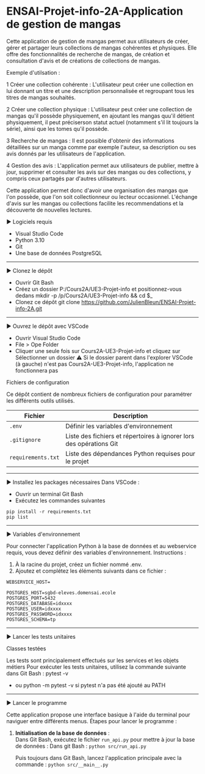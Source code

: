 # ENSAI-Projet-info-2A-Application de gestion de mangas

Cette application de gestion de mangas permet aux utilisateurs de créer, gérer et partager leurs collections de mangas cohérentes et physiques. Elle offre des fonctionnalités de recherche de mangas, de création et consultation d'avis et de créations de collections de mangas.

Exemple d'utilsation :

1 Créer une collection cohérente : L'utilisateur peut créer une collection en lui donnant un titre et une description personnalisée et regroupant tous les titres de mangas souhaités.

2 Créer une collection physique : L'utilisateur peut créer une collection de mangas qu'il possède physiquement, en ajoutant les mangas quu'il détient physiquement, il peut préciserson statut actuel (notamment s'il lit toujours la série), ainsi que les tomes qu'il possède.

3 Recherche de mangas : Il est possible d'obtenir des informations détaillées sur un manga comme par exemple l'auteur, sa description ou ses avis donnés par les utilisateurs de l'application.

4 Gestion des avis : L'application permet aux utilisateurs de publier, mettre à jour, supprimer et consulter les avis sur des mangas ou des collections, y compris ceux partagés par d'autres utilisateurs.

Cette application permet donc d'avoir une organisation des mangas que l'on possède, que l'on soit collectionneur ou lecteur occasionnel. L'échange d'avis sur les mangas ou collections facilite les recommendations et la découverte de nouvelles lectures.

▶️ Logiciels requis

- Visual Studio Code
- Python 3.10
- Git
- Une base de données PostgreSQL

---

▶️ Clonez le dépôt
- Ouvrir Git Bash
- Créez un dossier P:/Cours2A/UE3-Projet-info et positionnez-vous dedans
mkdir -p /p/Cours2A/UE3-Projet-info && cd $_
- Clonez ce dépôt
git clone https://github.com/JulienBleun/ENSAI-Projet-info-2A.git

---

▶️ Ouvrez le dépôt avec VSCode
- Ouvrir Visual Studio Code
- File > Ope Folder
- Cliquer une seule fois sur Cours2A-UE3-Projet-info et cliquez sur Sélectionner un dossier
⚠️ Si le dossier parent dans l'explorer VSCode (à gauche) n'est pas Cours2A-UE3-Projet-info, l'application ne fonctionnera pas

Fichiers de configuration

Ce dépôt contient de nombreux fichiers de configuration pour paramétrer les différents outils utilisés.

| Fichier                  | Description                                         |
|--------------------------|-----------------------------------------------------|
| `.env`                   | Définir les variables d'environnement               |
| `.gitignore`             | Liste des fichiers et répertoires à ignorer lors des opérations Git |
| `requirements.txt`       | Liste des dépendances Python requises pour le projet |


---


▶️ Installez les packages nécessaires
Dans VSCode :

 - Ouvrir un terminal Git Bash
 - Exécutez les commandes suivantes

```
pip install -r requirements.txt
pip list
```

---

▶️ Variables d'environnement

Pour connecter l'application Python à la base de données et au webservice requis, vous devez définir des variables d'environnement.
Instructions :
  1. À la racine du projet, créez un fichier nommé .env.
  2. Ajoutez et complétez les éléments suivants dans ce fichier :

  ```
  WEBSERVICE_HOST=

  POSTGRES_HOST=sgbd-eleves.domensai.ecole
  POSTGRES_PORT=5432
  POSTGRES_DATABASE=idxxxx
  POSTGRES_USER=idxxxx
  POSTGRES_PASSWORD=idxxxx
  POSTGRES_SCHEMA=tp

  ```

---
▶️ Lancer les tests unitaires

Classes testées

Les tests sont principalement effectués sur les services et les objets métiers
Pour exécuter les tests unitaires, utilisez la commande suivante dans Git Bash : pytest -v
- ou python -m pytest -v si pytest n'a pas été ajouté au PATH

---

▶️ Lancer le programme

Cette application propose une interface basique à l'aide du terminal pour naviguer entre différents menus.
Étapes pour lancer le programme :

1. **Initialisation de la base de données** :  
   Dans Git Bash, exécutez le fichier `run_api.py` pour mettre à jour la base de données :
   Dans git Bash : ``` python src/run_api.py ```

   Puis toujours dans Git Bash, lancez l'application principale avec la commande : ```python src/__main__.py```
    
